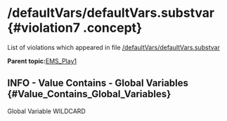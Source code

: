 # /defaultVars/defaultVars.substvar {#violation7 .concept}

List of violations which appeared in file [/defaultVars/defaultVars.substvar](../../../projects/EMS_Play1/defaultVars/defaultVars.substvar.md)

**Parent topic:**[EMS\_Play1](../../../qa/projects/EMS_Play1.md)

## INFO - Value Contains - Global Variables {#Value_Contains_Global_Variables}

Global Variable WILDCARD

